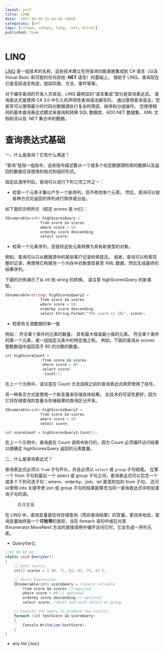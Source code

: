 ```yaml
---
layout: post
title: LINQ
date:  2017-04-09 21:44:46 +0800
categories: [C#]
tags: [cshape, cshape, lang, .net, dotnet]
published: true
---
```



# LINQ

[LINQ](https://msdn.microsoft.com/zh-cn/library/bb397676.aspx) 是一组技术的名称，这些技术建立在将查询功能直接集成到 C# 语言（以及 Visual Basic 和可能的任何其他 **.NET** 语言）的基础上。 
借助于 LINQ，查询现在已是高级语言构造，就如同类、方法、事件等等。

对于编写查询的开发人员来说，LINQ 最明显的“语言集成”部分是查询表达式。 
查询表达式是使用 C# 3.0 中引入的声明性查询语法编写的。 通过使用查询语法，您甚至可以使用最少的代码对数据源执行复杂的筛选、排序和分组操作。 
您使用相同的基本查询表达式模式来查询和转换 SQL 数据库、ADO.NET 数据集、XML 文档和流以及 .NET 集合中的数据。


# 查询表达式基础

一、什么是查询？它有什么用途？

“查询”是指一组指令，这些指令描述要从一个或多个给定数据源检索的数据以及返回的数据应该使用的格式和组织形式。

指定此源序列后，查询可以进行下列三项工作之一：

- 检索一个元素子集以产生一个新序列，但不修改单个元素。 然后，查询可以按各种方式对返回的序列进行排序或分组。

如下面的示例所示（假定 scores 是 int[]）：

```c#
IEnumerable<int> highScoresQuery =
                from score in scores
                where score > 80
                orderby score descending
                select score;
```

- 检索一个元素序列，但是将这些元素转换为具有新类型的对象。

例如，查询可以只从数据源中的某些客户记录检索姓氏。 或者，查询可以检索完整的记录，再使用它构建另一个内存中对象类型甚至 XML 数据，然后生成最终的结果序列。 

下面的示例演示了从 int 到 string 的转换。 请注意 highScoresQuery 的新类型。

```c#
IEnumerable<string> highScoresQuery2 =
                from score in scores
                where score > 80
                orderby score descending
                select String.Format("The score is {0}", score);
```

- 检索有关源数据的单一值

例如：
符合某个条件的元素的数量。
具有最大值或最小值的元素。
符合某个条件的第一个元素，或一组指定元素中的特定值之和。 例如，下面的查询从 scores 整数数组中返回高于 80 的分数的数量。

```c#
int highScoreCount =
                (from score in scores
                 where score > 80
                 select score)
                 .Count();
```

在上一个示例中，请注意在 Count 方法调用之前的查询表达式两旁使用了括号。 

另一种表示方式是使用一个新变量来存储具体结果。 此技术的可读性更好，因为它将存储查询的变量与存储结果的查询区分开来。

```c#
IEnumerable<int> highScoresQuery3 =
                from score in scores
                where score > 80
                select score;

int scoreCount = highScoresQuery3.Count();
```

在上一个示例中，查询是在 Count 调用中执行的，因为 Count 必须循环访问结果以便确定 highScoresQuery 返回的元素数量。

二、什么是查询表达式？

查询表达式必须以 `from` 子句开头，并且必须以 `select` 或 `group` 子句结尾。 
在第一个 from 子句和最后一个 select 或 group 子句之间，查询表达式可以包含一个或多个下列可选子句：where、orderby、join、let 甚至附加的 from 子句。 
还可以使用 into 关键字使 join 或 group 子句的结果能够充当同一查询表达式中附加查询子句的源。

> 查询变量

在 LINQ 中，查询变量是任何存储查询（而非查询结果）的变量。更具体地说，查询变量始终是一个**可枚举**的类型，当在 foreach 语句中或在对其 IEnumerator.MoveNext 方法的直接调用中循环访问它时，它会生成一序列元素。

- QueryVar();

```c#
//93 90 82 82
static void QueryVar()
{ 
    // Data source.
    int[] scores = { 90, 71, 82, 93, 75, 82 };

    // Query Expression.
    IEnumerable<int> scoreQuery = //query variable
        from score in scores //required
        where score > 80 // optional
        orderby score descending // optional
        select score; //must end with select or group

    // Execute the query to produce the results
    foreach (int testScore in scoreQuery)
    {
        Console.WriteLine(testScore);
    }
}
```
















* any list
{:toc}



